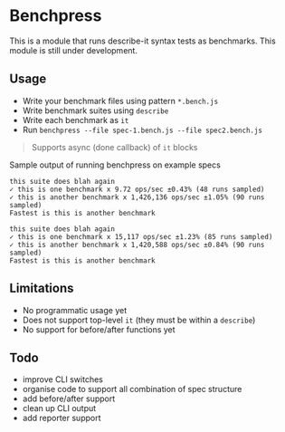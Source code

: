 # Benchpress

This is a module that runs describe-it syntax tests as benchmarks. This module is still under development.

## Usage

- Write your benchmark files using pattern `*.bench.js`
- Write benchmark suites using `describe`
- Write each benchmark as `it`
- Run `benchpress --file spec-1.bench.js --file spec2.bench.js`

> Supports async (done callback) of `it` blocks

Sample output of running benchpress on example specs
```terminal
this suite does blah again
✓ this is one benchmark x 9.72 ops/sec ±0.43% (48 runs sampled)
✓ this is another benchmark x 1,426,136 ops/sec ±1.05% (90 runs sampled)
Fastest is this is another benchmark

this suite does blah again
✓ this is one benchmark x 15,117 ops/sec ±1.23% (85 runs sampled)
✓ this is another benchmark x 1,420,588 ops/sec ±0.84% (90 runs sampled)
Fastest is this is another benchmark
```

## Limitations
- No programmatic usage yet
- Does not support top-level `it` (they must be within a `describe`)
- No support for before/after functions yet

## Todo
- improve CLI switches
- organise code to support all combination of spec structure
- add before/after support
- clean up CLI output
- add reporter support
